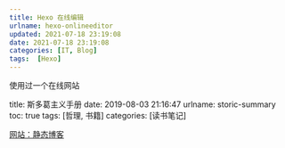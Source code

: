 ```yaml
---
title: Hexo 在线编辑
urlname: hexo-onlineeditor
updated: 2021-07-18 23:19:08
date: 2021-07-18 23:19:08
categories: [IT, Blog]
tags:  [Hexo]
---
```


使用过一个在线网站

title: 斯多葛主义手册
date: 2019-08-03 21:16:47
urlname: storic-summary
toc: true
tags: [哲理, 书籍]
categories: [读书笔记]

[网站：静态博客](https://jingtaiboke.com/my.php?siteID=0 "网站：静态博客")